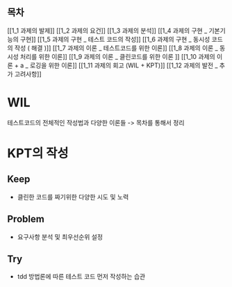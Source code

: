 ## 목차
[[1_1 과제의 발제]]
[[1_2 과제의 요건]]
[[1_3 과제의 분석]]
[[1_4 과제의 구현 _ 기본기능의 구현]]
[[1_5 과제의 구현 _ 테스트 코드의 작성]]
[[1_6 과제의 구현 _  동시성 코드의 작성 ( 해결 )]]
[[1_7 과제의 이론 _ 테스트코드를 위한 이론]]
[[1_8 과제의 이론 _ 동시성 처리를 위한 이론]]
[[1_9 과제의 이론 _ 클린코드를 위한 이론 ]]
[[1_10 과제의 이론 + a _ 로깅을 위한 이론]]
[[1_11 과제의 회고 (WIL + KPT)]]
[[1_12 과제의 발전 _ 추가 고려사항]]
# WIL 
테스트코드의 전체적인 작성법과 다양한 이론들 -> 목차를 통해서 정리 
# KPT의 작성 


## Keep

- 클린한 코드를 짜기위한 다양한 시도 및 노력

## Problem

- 요구사항 분석 및 최우선순위 설정

## Try

- tdd 방법론에 따른 테스트 코드 먼저 작성하는 습관